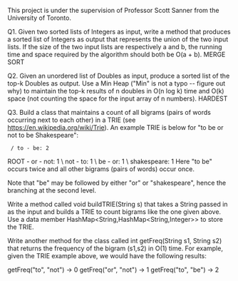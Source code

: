 This project is under the supervision of Professor Scott Sanner from the University of Toronto. 

Q1. Given two sorted lists of Integers as input, write a method that produces a sorted list of Integers as output that represents the union of the two input lists. If the size of the two input lists are respectively a and b, the running time and space required by the algorithm should both be O(a + b). MERGE SORT

Q2. Given an unordered list of Doubles as input, produce a sorted list of the top-k Doubles as output. Use a Min Heap ("Min" is not a typo -- figure out why) to maintain the top-k results of n doubles in O(n log k) time and O(k) space (not counting the space for the input array of n numbers). HARDEST

Q3. Build a class that maintains a count of all bigrams (pairs of words occurring next to each other) in a TRIE (see https://en.wikipedia.org/wiki/Trie). An example TRIE is below for "to be or not to be Shakespeare":

     / to - be: 2
ROOT - or - not: 1
     \ not - to: 1
     \ be - or: 1
          \ shakespeare: 1
Here "to be" occurs twice and all other bigrams (pairs of words) occur once.

Note that "be" may be followed by either "or" or "shakespeare", hence the branching at the second level.

Write a method called void buildTRIE(String s) that takes a String passed in as the input and builds a TRIE to count bigrams like the one given above. Use a data member HashMap<String,HashMap<String,Integer>> to store the TRIE.

Write another method for the class called int getFreq(String s1, String s2) that returns the frequency of the bigram (s1,s2) in O(1) time. For example, given the TRIE example above, we would have the following results:

getFreq("to", "not") -> 0
getFreq("or", "not") -> 1
getFreq("to", "be") -> 2

